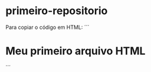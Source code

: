 # primeiro-repositorio

Para copiar o código em HTML: 
´´´
<html>
  <h1>Meu primeiro arquivo HTML</h1>
</html>
´´´
